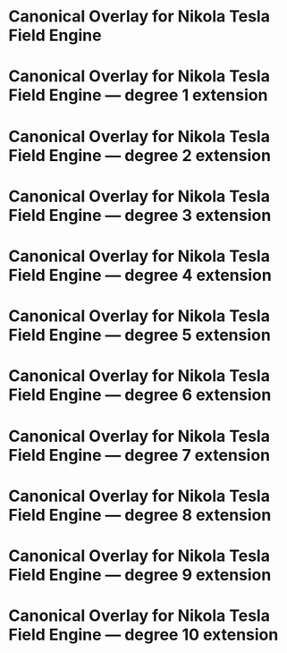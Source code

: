 # Canonical Overlay for Nikola Tesla Field Engine
# Canonical Overlay for Nikola Tesla Field Engine — degree 1 extension
# Canonical Overlay for Nikola Tesla Field Engine — degree 2 extension
# Canonical Overlay for Nikola Tesla Field Engine — degree 3 extension
# Canonical Overlay for Nikola Tesla Field Engine — degree 4 extension
# Canonical Overlay for Nikola Tesla Field Engine — degree 5 extension
# Canonical Overlay for Nikola Tesla Field Engine — degree 6 extension
# Canonical Overlay for Nikola Tesla Field Engine — degree 7 extension
# Canonical Overlay for Nikola Tesla Field Engine — degree 8 extension
# Canonical Overlay for Nikola Tesla Field Engine — degree 9 extension
# Canonical Overlay for Nikola Tesla Field Engine — degree 10 extension
